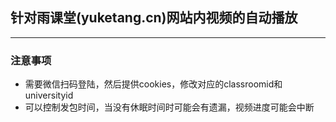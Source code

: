 ## 针对雨课堂(yuketang.cn)网站内视频的自动播放
---
### 注意事项
- 需要微信扫码登陆，然后提供cookies，修改对应的classroomid和universityid
- 可以控制发包时间，当没有休眠时间时可能会有遗漏，视频进度可能会中断
